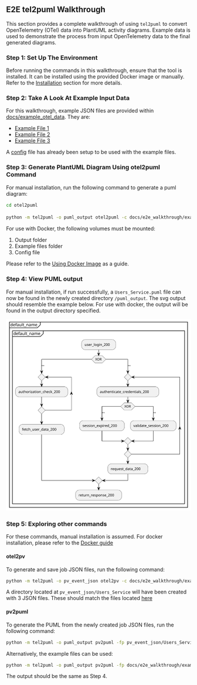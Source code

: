 ## E2E tel2puml Walkthrough

This section provides a complete walkthrough of using `tel2puml` to convert OpenTelemetry (OTel) data into PlantUML activity diagrams. Example data is used to demonstrate the process from input OpenTelemetry data to the final generated diagrams.

### Step 1: Set Up The Environment

Before running the commands in this walkthrough, ensure that the tool is installed. It can be installed using the provided Docker image or manually. Refer to the [Installation](https://github.com/xtuml/otel2puml/blob/main/README.md#installation) section for more details.

### Step 2: Take A Look At Example Input Data

For this walkthrough, example JSON files are provided within [docs/example_otel_data](/docs/e2e_walkthrough/example_otel_data). They are:

- [Example File 1](/docs/e2e_walkthrough/example_otel_data/example_file1.json)
- [Example File 2](/docs/e2e_walkthrough/example_otel_data/example_file2.json)
- [Example File 3](/docs/e2e_walkthrough/example_otel_data/example_file3.json)

A [config](/docs/e2e_walkthrough/example_config.yaml) file has already been setup to be used with the example files.

### Step 3: Generate PlantUML Diagram Using otel2puml Command

For manual installation, run the following command to generate a puml diagram:

```bash
cd otel2puml

python -m tel2puml -o puml_output otel2puml -c docs/e2e_walkthrough/example_config.yaml
```

For use with Docker, the following volumes must be mounted:

1. Output folder
2. Example files folder
3. Config file

Please refer to the [Using Docker Image](https://github.com/xtuml/otel2puml/blob/main/README.md#using-docker-image) as a guide.

### Step 4: View PUML output

For manual installation, if run successfully, a `Users_Service.puml` file can now be found in the newly created directory `/puml_output`. The svg output should resemble the example below. For use with docker, the output will be found in the output directory specified.

![](/docs/images/example_Users_Service.svg)

### Step 5: Exploring other commands

For these commands, manual installation is assumed. For docker installation, please refer to the [Docker guide](https://github.com/xtuml/otel2puml/blob/main/README.md#using-docker-image)

#### otel2pv
To generate and save job JSON files, run the following command:

```bash
python -m tel2puml -o pv_event_json otel2pv -c docs/e2e_walkthrough/example_config.yaml -se
```

A directory located at `pv_event_json/Users_Service` will have been created with 3 JSON files. These should match the files located [here](/docs/e2e_walkthrough/example_pv_event_sequence_files/)

#### pv2puml
To generate the PUML from the newly created job JSON files, run the following command:

```bash
python -m tel2puml -o puml_output pv2puml -fp pv_event_json/Users_Service -jn "Users_Service_pv2puml"
```

Alternatively, the example files can be used:

```bash
python -m tel2puml -o puml_output pv2puml -fp docs/e2e_walkthrough/example_pv_event_sequence_files -jn "Users_Service_pv2puml"
```

The output should be the same as Step 4.
